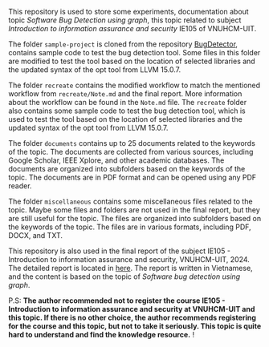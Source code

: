 This repository is used to store some experiments, documentation about topic *Software Bug Detection using graph*, this topic related to subject *Introduction to information assurance and security* IE105 of VNUHCM-UIT.

The folder `sample-project` is cloned from the repository [BugDetector](https://github.com/jkottapa/BugDetector.git), contains sample code to test the bug detection tool. Some files in this folder are modified to test the tool based on the location of selected libraries and the updated syntax of the opt tool from LLVM 15.0.7.

The folder `recreate` contains the modified workflow to match the mentioned workflow from `recreate/Note.md` and the final report. More information about the workflow can be found in the `Note.md` file. The `recreate` folder also contains some sample code to test the bug detection tool, which is used to test the tool based on the location of selected libraries and the updated syntax of the opt tool from LLVM 15.0.7.

The folder `documents` contains up to 25 documents related to the keywords of the topic. The documents are collected from various sources, including Google Scholar, IEEE Xplore, and other academic databases. The documents are organized into subfolders based on the keywords of the topic. The documents are in PDF format and can be opened using any PDF reader.

The folder `miscellaneous` contains some miscellaneous files related to the topic. Maybe some files and folders are not used in the final report, but they are still useful for the topic. The files are organized into subfolders based on the keywords of the topic. The files are in various formats, including PDF, DOCX, and TXT.

This repository is also used in the final report of the subject IE105 - Introduction to information assurance and security, VNUHCM-UIT, 2024. The detailed report is located in [here](https://docs.google.com/document/d/1wZ-582mepKGq1vt5ApZHJroOiU6K1xZvSi9U3FS8FPE/edit?usp=sharing). The report is written in Vietnamese, and the content is based on the topic of *Software bug detection using graph*.

P.S: **The author recommended not to register the course IE105 - Introduction to information assurance and security at VNUHCM-UIT and this topic. If there is no other choice, the author recommends registering for the course and this topic, but not to take it seriously. This topic is quite hard to understand and find the knowledge resource.** !
